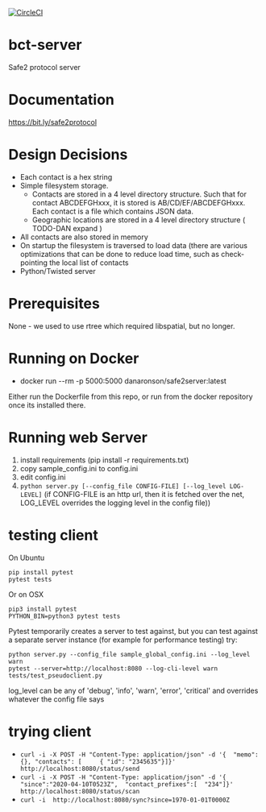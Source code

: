 [![CircleCI](https://circleci.com/gh/Safe2COVIDApp/bct-server.svg?style=svg)](https://circleci.com/gh/Safe2COVIDApp/bct-server)

	
# bct-server
Safe2 protocol server

# Documentation

https://bit.ly/safe2protocol

# Design Decisions

* Each contact is a hex string
* Simple filesystem storage.  
  * Contacts are stored in a 4 level directory structure.  Such that for contact ABCDEFGHxxx, it is stored is AB/CD/EF/ABCDEFGHxxx.  Each contact is a file which contains JSON data.
  * Geographic locations are stored in a 4 level directory structure ( TODO-DAN expand )
* All contacts are also stored in memory
* On startup the filesystem is traversed to load data (there are various optimizations that can be done to reduce load time, such as check-pointing the local list of contacts
* Python/Twisted server

# Prerequisites

None - we used to use rtree which required libspatial, but no longer.

# Running on Docker
* docker run --rm -p 5000:5000 danaronson/safe2server:latest

Either run the Dockerfile from this repo, or run from the docker repository once its installed there.

# Running web Server

1. install requirements (pip install -r requirements.txt)
2. copy sample_config.ini to config.ini
3. edit config.ini
4. ``python server.py [--config_file CONFIG-FILE] [--log_level LOG-LEVEL]`` (if CONFIG-FILE is an http url, then it is fetched over the net, LOG_LEVEL overrides the logging level in the config file))

# testing client
On Ubuntu
```
pip install pytest
pytest tests
```

Or on OSX
```
pip3 install pytest
PYTHON_BIN=python3 pytest tests
```

Pytest temporarily creates a server to test against, 
but you can test against a separate server instance (for example for performance testing) try:
```
python server.py --config_file sample_global_config.ini --log_level warn
pytest --server=http://localhost:8080 --log-cli-level warn tests/test_pseudoclient.py
```
log_level can be any of 'debug', 'info', 'warn', 'error', 'critical' and overrides whatever the config file says

# trying client

* ``curl -i -X POST -H "Content-Type: application/json" -d '{  "memo":  {}, "contacts": [     { "id": "2345635"}]}' http://localhost:8080/status/send``
* ``curl -i -X POST -H "Content-Type: application/json" -d '{ "since":"2020-04-10T0523Z",  "contact_prefixes":[  "234"]}' http://localhost:8080/status/scan``
* ``curl -i  http://localhost:8080/sync?since=1970-01-01T0000Z``

